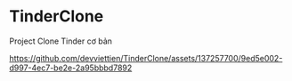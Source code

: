 # TinderClone
Project Clone Tinder cơ bản

https://github.com/devviettien/TinderClone/assets/137257700/9ed5e002-d997-4ec7-be2e-2a95bbbd7892

